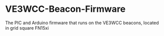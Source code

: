 # VE3WCC-Beacon-Firmware
The PIC and Arduino firmware that runs on the VE3WCC beacons, located in grid square FN15xi
